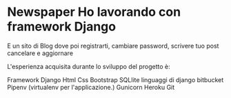 # Newspaper Ho lavorando con framework Django

E un sito di Blog dove poi registrarti, cambiare password, scrivere tuo post cancelare e aggiornare

L'esperienza acquisita durante lo sviluppo del progetto è:

Framework Django
Html
Css
Bootstrap
SQLlite
linguaggi di django
bitbucket
Pipenv (virtualenv per l'applicazione.)
Gunicorn
Heroku
Git
